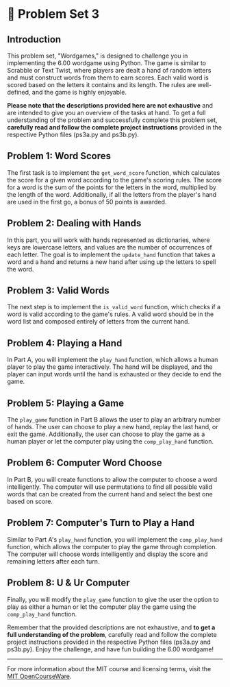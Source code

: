 # 🧩 Problem Set 3

## Introduction

This problem set, "Wordgames," is designed to challenge you in implementing the 6.00 wordgame using Python. The game is similar to Scrabble or Text Twist, where players are dealt a hand of random letters and must construct words from them to earn scores. Each valid word is scored based on the letters it contains and its length. The rules are well-defined, and the game is highly enjoyable.

**Please note that the descriptions provided here are not exhaustive** and are intended to give you an overview of the tasks at hand. To get a full understanding of the problem and successfully complete this problem set, **carefully read and follow the complete project instructions** provided in the respective Python files (ps3a.py and ps3b.py).

## Problem 1: Word Scores

The first task is to implement the `get_word_score` function, which calculates the score for a given word according to the game's scoring rules. The score for a word is the sum of the points for the letters in the word, multiplied by the length of the word. Additionally, if all the letters from the player's hand are used in the first go, a bonus of 50 points is awarded.

## Problem 2: Dealing with Hands

In this part, you will work with hands represented as dictionaries, where keys are lowercase letters, and values are the number of occurrences of each letter. The goal is to implement the `update_hand` function that takes a word and a hand and returns a new hand after using up the letters to spell the word.

## Problem 3: Valid Words

The next step is to implement the `is_valid_word` function, which checks if a word is valid according to the game's rules. A valid word should be in the word list and composed entirely of letters from the current hand.

## Problem 4: Playing a Hand

In Part A, you will implement the `play_hand` function, which allows a human player to play the game interactively. The hand will be displayed, and the player can input words until the hand is exhausted or they decide to end the game.

## Problem 5: Playing a Game

The `play_game` function in Part B allows the user to play an arbitrary number of hands. The user can choose to play a new hand, replay the last hand, or exit the game. Additionally, the user can choose to play the game as a human player or let the computer play using the `comp_play_hand` function.

## Problem 6: Computer Word Choose

In Part B, you will create functions to allow the computer to choose a word intelligently. The computer will use permutations to find all possible valid words that can be created from the current hand and select the best one based on score.

## Problem 7: Computer's Turn to Play a Hand

Similar to Part A's `play_hand` function, you will implement the `comp_play_hand` function, which allows the computer to play the game through completion. The computer will choose words intelligently and display the score and remaining letters after each turn.

## Problem 8: U & Ur Computer

Finally, you will modify the `play_game` function to give the user the option to play as either a human or let the computer play the game using the `comp_play_hand` function.

Remember that the provided descriptions are not exhaustive, and **to get a full understanding of the problem**, carefully read and follow the complete project instructions provided in the respective Python files (ps3a.py and ps3b.py). Enjoy the challenge, and have fun building the 6.00 wordgame!

---
For more information about the MIT course and licensing terms, visit the [MIT OpenCourseWare](http://ocw.mit.edu/terms).